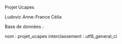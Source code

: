 Projet Ucapes

Ludovic 
Anne-France
Célia

Base de données : 

nom : projet_ucapes
interclassement : utf8_general_ci

